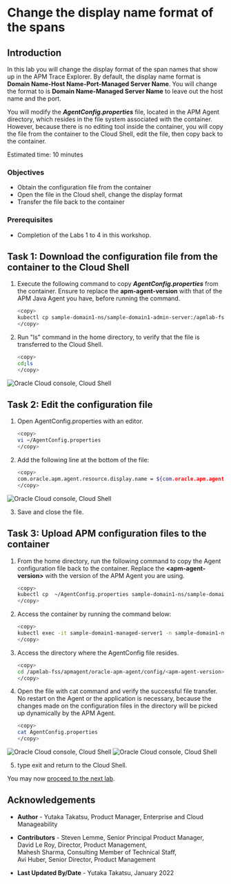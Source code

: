 # Change the display name format of the spans

## Introduction

In this lab you will change the display format of the span names that show up in the APM Trace Explorer. By default, the display name format is **Domain Name-Host Name-Port-Managed Server Name**. You will change the format to is **Domain Name-Managed Server Name** to leave out the host name and the port.

You will modify the ***AgentConfig.properties*** file, located in the APM Agent directory, which resides in the file system associated with the container.  However, because there is no editing tool inside the container, you will copy the file from the container to the Cloud Shell, edit the file, then copy back to the container.


Estimated time: 10 minutes

### Objectives
* Obtain the configuration file from the container
*	Open the file in the Cloud shell, change the display format
*	Transfer the file back to the container


### Prerequisites

* Completion of the Labs 1 to 4 in this workshop.


## Task 1: Download the configuration file from the container to the Cloud Shell

1.	Execute the following command to copy ***AgentConfig.properties*** from the container. Ensure to replace the **apm-agent-version** with that of the APM Java Agent you have, before running the command.

    ``` bash
    <copy>
    kubectl cp sample-domain1-ns/sample-domain1-admin-server:/apmlab-fss/apmagent/oracle-apm-agent/config/<apm-agent-version>/AgentConfig.properties ~/AgentConfig.properties
    </copy>
    ```

2.	Run "ls" command in the home directory, to verify that the file is transferred to the Cloud Shell.

    ``` bash
    <copy>
    cd;ls
    </copy>
    ```

   ![Oracle Cloud console, Cloud Shell](images/5-1-1-cloudshell.png " ")

## Task 2:  Edit the configuration file

1.	Open AgentConfig.properties with an editor.

    ```bash
    <copy>
    vi ~/AgentConfig.properties
    </copy>
    ```

2.	Add the following line at the bottom of the file:

    ```bash
    <copy>
    com.oracle.apm.agent.resource.display.name = ${com.oracle.apm.agent.resource.appserver.domain.name}_${weblogic.Name}
    </copy>
    ```
   ![Oracle Cloud console, Cloud Shell](images/5-1-2-cloudshell.png " ")

3.	Save and close the file.

## Task 3:  Upload APM configuration files to the container

1.	From the home directory, run the following command to copy the Agent configuration file back to the container. Replace the **&lt;apm-agent-version&gt;** with the version of the APM Agent you are using.

    ``` bash
    <copy>
    kubectl cp  ~/AgentConfig.properties sample-domain1-ns/sample-domain1-admin-server:/apmlab-fss/apmagent/oracle-apm-agent/config/<apm-agent-version>/AgentConfig.properties
    </copy>
    ```
2.	Access the container by running the command below:

    ```bash
    <copy>
    kubectl exec -it sample-domain1-managed-server1 -n sample-domain1-ns -- /bin/bash
    </copy>
    ```

3.	Access the directory where the AgentConfig file resides.

    ```bash
    <copy>
    cd /apmlab-fss/apmagent/oracle-apm-agent/config/<apm-agent-version>;ls
    </copy>
    ```

4.	Open the file with cat command and verify the successful file transfer. No restart on the Agent or the application is necessary, because the changes made on the configuration files in the directory will be picked up dynamically by the APM Agent.

    ```bash
    <copy>
    cat AgentConfig.properties
    </copy>
    ```
   ![Oracle Cloud console, Cloud Shell](images/5-3-1-cloudshell.png " ")
   ![Oracle Cloud console, Cloud Shell](images/5-3-2-cloudshell.png " ")

5. type exit and return to the Cloud Shell.


You may now [proceed to the next lab](#next).

## Acknowledgements

* **Author** - Yutaka Takatsu, Product Manager, Enterprise and Cloud Manageability
- **Contributors** - Steven Lemme, Senior Principal Product Manager,<br>
David Le Roy, Director, Product Management,<br>
Mahesh Sharma, Consulting Member of Technical Staff,<br>
Avi Huber, Senior Director, Product Management
* **Last Updated By/Date** - Yutaka Takatsu, January 2022
